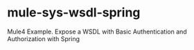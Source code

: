 # mule-sys-wsdl-spring

Mule4 Example. Expose a WSDL with Basic Authentication and Authorization with Spring 
